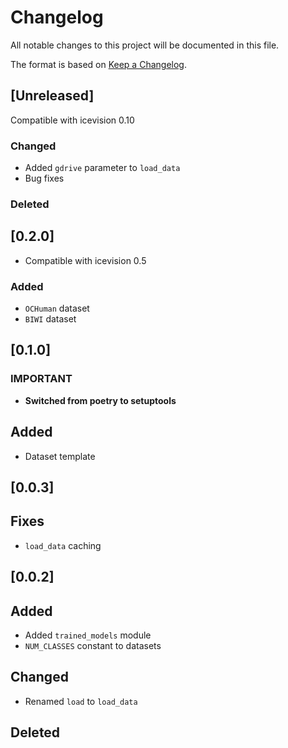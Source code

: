 # Changelog
All notable changes to this project will be documented in this file.

The format is based on [Keep a Changelog](https://keepachangelog.com/en/1.0.0/).

## [Unreleased]

Compatible with icevision 0.10

### Changed
- Added `gdrive` parameter to `load_data`
- Bug fixes

### Deleted

## [0.2.0]
- Compatible with icevision 0.5
### Added
- `OCHuman` dataset
- `BIWI` dataset

## [0.1.0]

### IMPORTANT
- **Switched from poetry to setuptools**

## Added
- Dataset template

## [0.0.3]

## Fixes
- `load_data` caching

## [0.0.2]

## Added
- Added `trained_models` module
- `NUM_CLASSES` constant to datasets

## Changed
- Renamed `load` to `load_data`

## Deleted